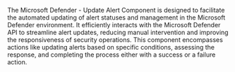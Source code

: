 The Microsoft Defender - Update Alert Component is designed to facilitate the automated updating of alert statuses and management in the Microsoft Defender environment. It efficiently interacts with the Microsoft Defender API to streamline alert updates, reducing manual intervention and improving the responsiveness of security operations. This component encompasses actions like updating alerts based on specific conditions, assessing the response, and completing the process either with a success or a failure action.
